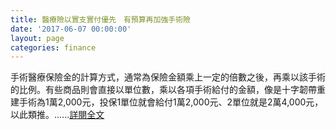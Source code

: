 ```yaml
---
title: 醫療險以實支實付優先　有預算再加強手術險
date: '2017-06-07 00:00:00'
layout: page
categories: finance
---
```


手術醫療保險金的計算方式，通常為保險金額乘上一定的倍數之後，再乘以該手術的比例。有些商品則會直接以單位數，乘以各項手術給付的金額，像是十字韌帶重建手術為1萬2,000元，投保1單位就會給付1萬2,000元、2單位就是2萬4,000元，以此類推。......[詳閱全文](http://smart.businessweekly.com.tw/Reading/IndepArticle.aspx?ID=32392)